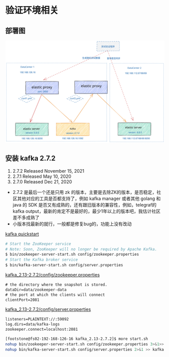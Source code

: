 # 验证环境相关

## 部署图

![img](testenv.svg)

## 安装 kafka 2.7.2

1. 2.7.2 Released November 15, 2021
2. 2.7.1 Released May 10, 2020
3. 2.7.0 Released Dec 21, 2020

- 2.7.2 是最后一个还是只用 zk 的版本，主要是去除ZK的版本，是否稳定，社区其他对应的工具是否都支持了，例如 kafka manager 或者其他 golang 和 java 的 SDK
  是否又有成熟的，还有跟旧版本的兼容性，例如，telegraf的kafka output，最新的肯定不是最好的，最少1年以上的版本吧，我估计社区差不多成熟了
- 小版本找最新的就行，一般都是修复bug的，功能上没有改动

[kafka quickstart](https://kafka.apache.org/documentation/#quickstart)

```sh
# Start the ZooKeeper service
# Note: Soon, ZooKeeper will no longer be required by Apache Kafka.
$ bin/zookeeper-server-start.sh config/zookeeper.properties
# Start the Kafka broker service
$ bin/kafka-server-start.sh config/server.properties
```

[kafka_2.13-2.7.2/config/zookeeper.properties](http://127.0.0.1:8334/view/home/footstone/bingoo/kafka_2.13-2.7.2/config/zookeeper.properties)

```properties
# the directory where the snapshot is stored.
dataDir=data/zookeeper-data
# the port at which the clients will connect
clientPort=2081
```

[kafka_2.13-2.7.2/config/server.properties](http://127.0.0.1:8334/view/home/footstone/bingoo/kafka_2.13-2.7.2/config/server.properties)

```properties
listeners=PLAINTEXT://:59092
log.dirs=data/kafka-logs
zookeeper.connect=localhost:2081
```

```sh
[footstone@fs02-192-168-126-16 kafka_2.13-2.7.2]$ more start.sh
nohup bin/zookeeper-server-start.sh config/zookeeper.properties 3>&1>> zk.nohup.log &
nohup bin/kafka-server-start.sh config/server.properties 2>&1 >> kafka.nohup.log &
```
